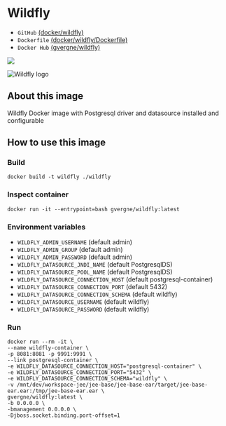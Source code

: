 # Wildfly

* `GitHub`        [(docker/wildfly)](https://github.com/geoffroyvergne/docker/tree/master/wildfly)
* `Dockerfile`    [(docker/wildfly/Dockerfile)](https://github.com/geoffroyvergne/docker/blob/master/wildfly/Dockerfile)
* `Docker Hub`    [(gvergne/wildfly)](https://hub.docker.com/r/gvergne/wildfly/)

[![](https://images.microbadger.com/badges/image/gvergne/wildfly.svg)](https://microbadger.com/images/gvergne/wildfly "Get your own image badge on microbadger.com")

![Wildfly logo](http://static.jboss.org/wildfly/images/wildfly-banner-1180px.png)

## About this image
Wildfly Docker image with Postgresql driver and datasource installed and configurable



## How to use this image

### Build
```
docker build -t wildfly ./wildfly
```

### Inspect container
```
docker run -it --entrypoint=bash gvergne/wildfly:latest
```

### Environment variables

* `WILDFLY_ADMIN_USERNAME` (default admin)
* `WILDFLY_ADMIN_GROUP` (default admin)
* `WILDFLY_ADMIN_PASSWORD` (default admin)
* `WILDFLY_DATASOURCE_JNDI_NAME` (default PostgresqlDS)
* `WILDFLY_DATASOURCE_POOL_NAME` (default PostgresqlDS)
* `WILDFLY_DATASOURCE_CONNECTION_HOST` (default postgresql-container)
* `WILDFLY_DATASOURCE_CONNECTION_PORT` (default 5432)
* `WILDFLY_DATASOURCE_CONNECTION_SCHEMA` (default wildfly)
* `WILDFLY_DATASOURCE_USERNAME` (default wildfly)
* `WILDFLY_DATASOURCE_PASSWORD` (default wildfly)

### Run
```               
docker run --rm -it \
--name wildfly-container \
-p 8081:8081 -p 9991:9991 \
--link postgresql-container \
-e WILDFLY_DATASOURCE_CONNECTION_HOST="postgresql-container" \
-e WILDFLY_DATASOURCE_CONNECTION_PORT="5432" \
-e WILDFLY_DATASOURCE_CONNECTION_SCHEMA="wildfly" \
-v /mnt/dev/workspace-jee/jee-base/jee-base-ear/target/jee-base-ear.ear:/tmp/jee-base-ear.ear \
gvergne/wildfly:latest \
-b 0.0.0.0 \
-bmanagement 0.0.0.0 \
-Djboss.socket.binding.port-offset=1
```
